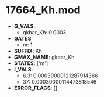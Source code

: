 # 17664_Kh.mod

- **G_VALS**:
  - gkbar_Kh: 0.0003
- **GATES**:
  - m: 1
- **SUFFIX**: Kh
- **GMAX_NAME**: gkbar_Kh
- **STATES**: ['m']
- **I_VALS**:
  - 6.3: 0.00030000121287914366
  - 37: 0.00030000114473818546
- **ERROR_FLAGS**: []
